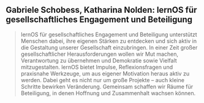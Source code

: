 ## Gabriele Schobess, Katharina Nolden: lernOS für gesellschaftliches Engagement und Beteiligung

> lernOS für gesellschaftliches Engagement und Beteiligung unterstützt Menschen dabei, ihre eigenen Stärken zu entdecken und sich aktiv in die Gestaltung unserer Gesellschaft einzubringen. In einer Zeit großer gesellschaftlicher Herausforderungen wollen wir Mut machen, Verantwortung zu übernehmen und Demokratie sowie Vielfalt mitzugestalten. lernOS bietet Impulse, Reflexionsfragen und praxisnahe Werkzeuge, um aus eigener Motivation heraus aktiv zu werden. Dabei geht es nicht nur um große Projekte – auch kleine Schritte bewirken Veränderung. Gemeinsam schaffen wir Räume für Beteiligung, in denen Hoffnung und Zusammenhalt wachsen können.
